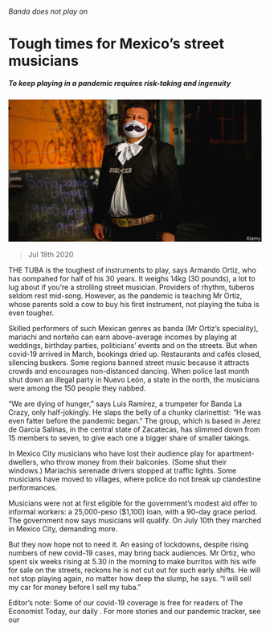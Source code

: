 ###### Banda does not play on

# Tough times for Mexico’s street musicians 

##### To keep playing in a pandemic requires risk-taking and ingenuity 

![image](images/20200718_AMP004_1.jpg) 

> Jul 18th 2020 

THE TUBA is the toughest of instruments to play, says Armando Ortiz, who has oompahed for half of his 30 years. It weighs 14kg (30 pounds), a lot to lug about if you’re a strolling street musician. Providers of rhythm, tuberos seldom rest mid-song. However, as the pandemic is teaching Mr Ortiz, whose parents sold a cow to buy his first instrument, not playing the tuba is even tougher.

Skilled performers of such Mexican genres as banda (Mr Ortiz’s speciality), mariachi and norteño can earn above-average incomes by playing at weddings, birthday parties, politicians’ events and on the streets. But when covid-19 arrived in March, bookings dried up. Restaurants and cafés closed, silencing buskers. Some regions banned street music because it attracts crowds and encourages non-distanced dancing. When police last month shut down an illegal party in Nuevo León, a state in the north, the musicians were among the 150 people they nabbed.


“We are dying of hunger,” says Luis Ramírez, a trumpeter for Banda La Crazy, only half-jokingly. He slaps the belly of a chunky clarinettist: “He was even fatter before the pandemic began.” The group, which is based in Jerez de García Salinas, in the central state of Zacatecas, has slimmed down from 15 members to seven, to give each one a bigger share of smaller takings.

In Mexico City musicians who have lost their audience play for apartment-dwellers, who throw money from their balconies. (Some shut their windows.) Mariachis serenade drivers stopped at traffic lights. Some musicians have moved to villages, where police do not break up clandestine performances.

Musicians were not at first eligible for the government’s modest aid offer to informal workers: a 25,000-peso ($1,100) loan, with a 90-day grace period. The government now says musicians will qualify. On July 10th they marched in Mexico City, demanding more.

But they now hope not to need it. An easing of lockdowns, despite rising numbers of new covid-19 cases, may bring back audiences. Mr Ortiz, who spent six weeks rising at 5.30 in the morning to make burritos with his wife for sale on the streets, reckons he is not cut out for such early shifts. He will not stop playing again, no matter how deep the slump, he says. “I will sell my car for money before I sell my tuba.”

Editor’s note: Some of our covid-19 coverage is free for readers of The Economist Today, our daily . For more stories and our pandemic tracker, see our 

